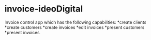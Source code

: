 # invoice-ideoDigital

Invoice control app which has the following capabilities:
*create clients
*create customers
*create invoices
*edit invoices
*present customers
*present invoices
